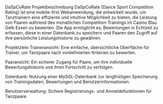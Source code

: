 DaSpCoRate
Projektbeschreibung
DaSpCoRate (Dance Sport Competition Rating) ist eine mobile-first Webanwendung, die entwickelt wurde, um Tanztrainern eine effiziente und intuitive Möglichkeit zu bieten, die Leistung von Paaren während des monatlichen Competition Trainings im Casino Blau Gelb Essen zu bewerten. Die App ermöglicht es, Bewertungen in Echtzeit zu erfassen, diese in einer Datenbank zu speichern und Paaren den Zugriff auf ihre persönliche Leistungshistorie zu gewähren.

Projektziele
Traineransicht: Eine einfache, übersichtliche Oberfläche für Trainer, um Tanzpaare nach vordefinierten Kriterien zu bewerten.

Paaransicht: Ein sicherer Zugang für Paare, um ihre individuelle Bewertungshistorie und ihren Fortschritt zu verfolgen.

Datenbank: Nutzung einer MySQL-Datenbank zur langfristigen Speicherung von Trainingsdaten, Bewertungen und Benutzerinformationen.

Benutzerverwaltung: Sichere Registrierungs- und Anmeldefunktionen für Tanzpaare.
